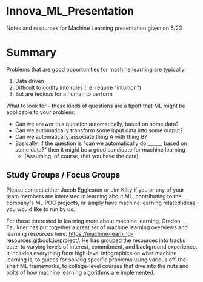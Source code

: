 # Innova_ML_Presentation

Notes and resources for Machine Learning presentation given on 5/23

# Summary

Problems that are good opportunities for machine learning are typically:
1) Data driven
2) Difficult to codify into rules (i.e. require "intuition")
3) But are tedious for a human to perform

What to look for - these kinds of questions are a tipoff that ML might be applicable to your problem:

* Can we answer this question automatically, based on some data?
* Can we automatically transform some input data into some output?
* Can we automatically associate thing A with thing B?
* Basically, if the question is "can we automatically do ______ based on some data?" then it might be a good candidate for machine learning
    * (Assuming, of course, that you have the data)


## Study Groups / Focus Groups

Please contact either Jacob Eggleston or Jim Kilty if you or any of your team members are interested in learning about ML, contributing to the company's ML POC projects, or simply have machine learning related ideas you would like to run by us.

For those interested in learning more about machine learning, Gradon Faulkner has put together a great set of machine learning overviews and learning resources here: https://machine-learning-resources.gitbook.io/project/. He has grouped the resources into tracks cater to varying levels of interest, commitment, and background experience. It includes everything from high-level infographics on what machine learning is, to guides for solving specific problems using various off-the-shelf ML frameworks, to college-level courses that dive into the nuts and bolts of how machine learning algorithms are implemented.

